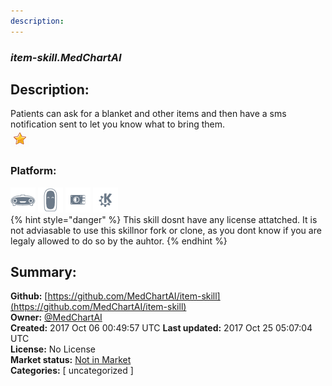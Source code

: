 ```yaml
---
description: 
---
```


### _item-skill.MedChartAI_  
## Description:  
Patients can ask for a blanket and other items and then have a sms notification sent to let you know what to bring them.  
![](../.gitbook/assets/star.png)  
  
### Platform:  
 ![Mark I](../.gitbook/assets/mark-1-icon.png)  ![Mark II](../.gitbook/assets/mark-2-icon.png)  ![Picroft](../.gitbook/assets/picroft-icon.png)  ![plasmoid](../.gitbook/assets/kde.png)   
{% hint style="danger" %}
This skill dosnt have any license attatched. It is not adviasable to use this skillnor fork or clone, as you dont know if you are legaly allowed to do so by the auhtor.
{% endhint %}
  
## Summary:  
**Github:** [https://github.com/MedChartAI/item-skill](https://github.com/MedChartAI/item-skill)  
**Owner:** [@MedChartAI](https://github.com/MedChartAI)  
**Created:** 2017 Oct 06 00:49:57 UTC  **Last updated:** 2017 Oct 25 05:07:04 UTC  
**License:** No License  
**Market status:** [Not in Market](https://market.mycroft.ai/skill/)  
**Categories:** [ uncategorized ]   
